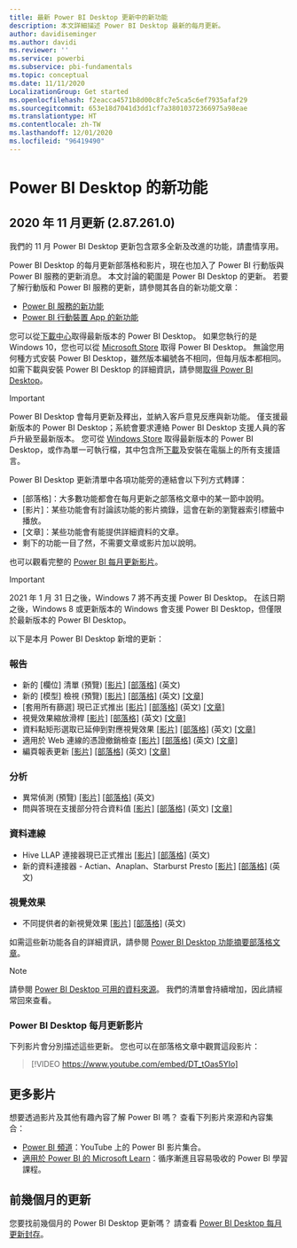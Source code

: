```yaml
---
title: 最新 Power BI Desktop 更新中的新功能
description: 本文詳細描述 Power BI Desktop 最新的每月更新。
author: davidiseminger
ms.author: davidi
ms.reviewer: ''
ms.service: powerbi
ms.subservice: pbi-fundamentals
ms.topic: conceptual
ms.date: 11/11/2020
LocalizationGroup: Get started
ms.openlocfilehash: f2eacca4571b8d00c8fc7e5ca5c6ef7935afaf29
ms.sourcegitcommit: 653e18d7041d3dd1cf7a38010372366975a98eae
ms.translationtype: HT
ms.contentlocale: zh-TW
ms.lasthandoff: 12/01/2020
ms.locfileid: "96419490"
---
```

# <a name="whats-new-in-power-bi-desktop"></a>Power BI Desktop 的新功能

## <a name="november-2020-update-2872610"></a>2020 年 11 月更新 (2.87.261.0)

我們的 11 月 Power BI Desktop 更新包含眾多全新及改進的功能，請盡情享用。 

Power BI Desktop 的每月更新部落格和影片，現在也加入了 Power BI 行動版與 Power BI 服務的更新消息。 本文討論的範圍是 Power BI Desktop 的更新。 若要了解行動版和 Power BI 服務的更新，請參閱其各自的新功能文章：

* [Power BI 服務的新功能](service-whats-new.md)
* [Power BI 行動裝置 App 的新功能](../consumer/mobile/mobile-whats-new-in-the-mobile-apps.md)

您可以從[下載中心](https://www.microsoft.com/download/details.aspx?id=58494)取得最新版本的 Power BI Desktop。 如果您執行的是 Windows 10，您也可以從 [Microsoft Store](https://aka.ms/pbidesktopstore) 取得 Power BI Desktop。 無論您用何種方式安裝 Power BI Desktop，雖然版本編號各不相同，但每月版本都相同。 如需下載與安裝 Power BI Desktop 的詳細資訊，請參閱[取得 Power BI Desktop](desktop-get-the-desktop.md)。 

> [!IMPORTANT]
> Power BI Desktop 會每月更新及釋出，並納入客戶意見反應與新功能。 僅支援最新版本的 Power BI Desktop；系統會要求連絡 Power BI Desktop 支援人員的客戶升級至最新版本。 您可從 [Windows Store](https://aka.ms/pbidesktopstore) 取得最新版本的 Power BI Desktop，或作為單一可執行檔，其中包含所[下載](https://www.microsoft.com/download/details.aspx?id=58494)及安裝在電腦上的所有支援語言。

Power BI Desktop 更新清單中各項功能旁的連結會以下列方式轉譯：

* \[部落格\]：大多數功能都會在每月更新之部落格文章中的某一節中說明。
* \[影片\]：某些功能會有討論該功能的影片摘錄，這會在新的瀏覽器索引標籤中播放。
* \[文章\]：某些功能會有能提供詳細資料的文章。
* 剩下的功能一目了然，不需要文章或影片加以說明。

也可以觀看完整的 [Power BI 每月更新影片](#power-bi-desktop-monthly-update-video)。

> [!IMPORTANT]
> 2021 年 1 月 31 日之後，Windows 7 將不再支援 Power BI Desktop。 在該日期之後，Windows 8 或更新版本的 Windows 會支援 Power BI Desktop，但僅限於最新版本的 Power BI Desktop。 

以下是本月 Power BI Desktop 新增的更新：


### <a name="reporting"></a>報告
* 新的 [欄位] 清單 (預覽) [[影片]](https://youtu.be/DT_tOas5YIo?t=15) [[部落格]](https://powerbi.microsoft.com/blog/power-bi-november-2020-feature-summary/#_Toc55467053) \(英文\) 
* 新的 [模型] 檢視 (預覽) [[影片]](https://youtu.be/DT_tOas5YIo?t=61) [[部落格]](https://powerbi.microsoft.com/blog/power-bi-november-2020-feature-summary/#_Toc55467054) \(英文\) [[文章]](../create-reports/power-bi-personalize-visuals.md)
* [套用所有篩選] 現已正式推出 [[影片]](https://youtu.be/DT_tOas5YIo?t=98) [[部落格]](https://powerbi.microsoft.com/blog/power-bi-november-2020-feature-summary/#_Toc55467055) \(英文\) [[文章]](../create-reports/desktop-multi-select.md#select-multiple-elements-using-rectangle-select-preview)
* 視覺效果縮放滑桿 [[影片]](https://youtu.be/DT_tOas5YIo?t=160) [[部落格]](https://powerbi.microsoft.com/blog/power-bi-november-2020-feature-summary/#_Toc55467056) \(英文\) [[文章]](../create-reports/desktop-multi-select.md#select-multiple-elements-using-rectangle-select-preview)
* 資料點矩形選取已延伸到對應視覺效果 [[影片]](https://youtu.be/DT_tOas5YIo?t=185) [[部落格]](https://powerbi.microsoft.com/blog/power-bi-november-2020-feature-summary/#_Toc55467057) \(英文\) [[文章]](../create-reports/desktop-multi-select.md#select-multiple-elements-using-rectangle-select-preview)
* 適用於 Web 連線的憑證撤銷檢查 [[影片]](https://youtu.be/DT_tOas5YIo?t=292) [[部落格]](https://powerbi.microsoft.com/blog/power-bi-november-2020-feature-summary/#_Toc55467058) \(英文\) [[文章]](../create-reports/desktop-multi-select.md#select-multiple-elements-using-rectangle-select-preview)
* 編頁報表更新 [[影片]](https://youtu.be/DT_tOas5YIo?t=292) [[部落格]](https://powerbi.microsoft.com/blog/power-bi-november-2020-feature-summary/#_Toc55467059) \(英文\) [[文章]](../create-reports/desktop-multi-select.md#select-multiple-elements-using-rectangle-select-preview)

### <a name="analytics"></a>分析
* 異常偵測 (預覽) [[影片]](https://youtu.be/DT_tOas5YIo?t=199) [[部落格]](https://powerbi.microsoft.com/blog/power-bi-november-2020-feature-summary/#_Toc55467061) \(英文\) 
* 問與答現在支援部分符合資料值 [[影片]](https://youtu.be/DT_tOas5YIo?t=438) [[部落格]](https://powerbi.microsoft.com/blog/power-bi-november-2020-feature-summary/#_Toc55467062) \(英文\) [[文章]](../create-reports/desktop-multi-select.md#select-multiple-elements-using-rectangle-select-preview)

### <a name="data-connectivity"></a>資料連線
* Hive LLAP 連接器現已正式推出 [[影片]](https://youtu.be/DT_tOas5YIo?t=461) [[部落格]](https://powerbi.microsoft.com/blog/power-bi-november-2020-feature-summary/#_Toc55467064) \(英文\)
* 新的資料連接器 - Actian、Anaplan、Starburst Presto [[影片]](https://youtu.be/DT_tOas5YIo?t=487) [[部落格]](https://powerbi.microsoft.com/blog/power-bi-november-2020-feature-summary/#_Toc55467065) \(英文\)


### <a name="visuals"></a>視覺效果
* 不同提供者的新視覺效果 [[影片]](https://youtu.be/DT_tOas5YIo?t=688) [[部落格]](https://powerbi.microsoft.com/blog/power-bi-november-2020-feature-summary/#_Toc55467072) (英文)


如需這些新功能各自的詳細資訊，請參閱 [Power BI Desktop 功能摘要部落格文章](https://powerbi.microsoft.com/blog/power-bi-november-2020-feature-summary/)。


> [!NOTE]
> 請參閱 [Power BI Desktop 可用的資料來源](../connect-data/desktop-data-sources.md)。 我們的清單會持續增加，因此請經常回來查看。


### <a name="power-bi-desktop-monthly-update-video"></a>Power BI Desktop 每月更新影片
下列影片會分別描述這些更新。 您也可以在部落格文章中觀賞這段影片：

> [!VIDEO https://www.youtube.com/embed/DT_tOas5YIo]

## <a name="more-videos"></a>更多影片

想要透過影片及其他有趣內容了解 Power BI 嗎？ 查看下列影片來源和內容集合：

-   [Power BI 頻道](https://www.youtube.com/user/mspowerbi)：YouTube 上的 Power BI 影片集合。
-   [適用於 Power BI 的 Microsoft Learn](/learn/powerplatform/power-bi?WT.mc_id=powerbi_landingpage-docs-link)：循序漸進且容易吸收的 Power BI 學習課程。

## <a name="updates-for-previous-months"></a>前幾個月的更新

您要找前幾個月的 Power BI Desktop 更新嗎？ 請查看 [Power BI Desktop 每月更新封存](desktop-latest-update-archive.md)。